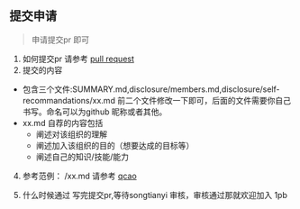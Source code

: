 
## 提交申请   
 > 申请提交pr 即可
1. 如何提交pr
请参考 [pull request](https://www.cnblogs.com/zhangjianbin/p/7774073.html)
3. 提交的内容
 * 包含三个文件:SUMMARY.md,disclosure/members.md,disclosure/self-recommandations/xx.md
    前二个文件修改一下即可，后面的文件需要你自己书写。命名可以为github 昵称或者其他。
 *  xx.md 自荐的内容包括
    + 阐述对该组织的理解
    + 阐述加入该组织的目的（想要达成的目标等）
    +  阐述自己的知识/技能/能力


4. 参考范例：
/xx.md 请参考 [qcao](https://github.com/1pb-club/wiki/blob/master/disclosure/self-recommandations/qcrao.md)

5. 什么时候通过
写完提交pr,等待songtianyi 审核，审核通过那就欢迎加入 1pb